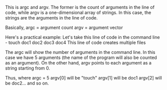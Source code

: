 This is argc and argv. The former is the count of arguments in the line of code, while argv is a one-dimensional array of strings. In this case, the strings are the arguments in the line of code.

Basically,
argc = argument count
argv = argument vector

Here's a practical example:
Let's take this line of code in the command line - touch doc1 doc2 doc3 doc4
This line of code creates multiple files

The argc will show the number of arguments in the command line. In this case we have 5 arguments (the name of the program will also be counted as an argument).
On the other hand, argv points to each argument as a string starting from 0.

Thus,
where argc = 5
argv[0] will be "touch"
argv[1] will be doc1
argv[2] will be doc2... and so on.
